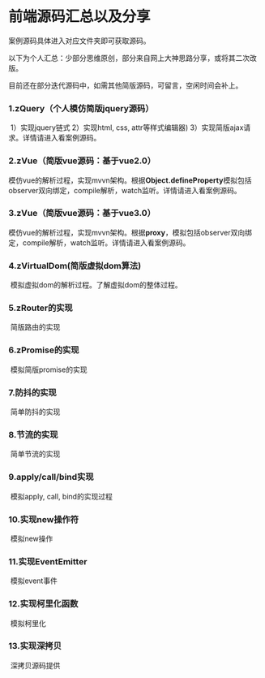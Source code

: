 # 前端源码汇总以及分享

案例源码具体进入对应文件夹即可获取源码。

以下为个人汇总：少部分思维原创，部分来自网上大神思路分享，或将其二次改版。

目前还在部分迭代源码中，如需其他简版源码，可留言，空闲时间会补上。

### 1.zQuery（个人模仿简版jquery源码）

​       1）实现jquery链式 2）实现html, css, attr等样式编辑器)   3）实现简版ajax请求。详情请进入看案例源码。

### 2.zVue（简版vue源码：基于vue2.0）

​    模仿vue的解析过程，实现mvvn架构。根据**Object.defineProperty**模拟包括observer双向绑定，compile解析，watch监听。详情请进入看案例源码。

### 3.zVue（简版vue源码：基于vue3.0）

​      模仿vue的解析过程，实现mvvn架构。根据**proxy**，模拟包括observer双向绑定，compile解析，watch监听。详情请进入看案例源码。

### 4.zVirtualDom(简版虚拟dom算法)

​	模拟虚拟dom的解析过程。了解虚拟dom的整体过程。

### 5.zRouter的实现

​	简版路由的实现

### 6.zPromise的实现

​	模拟简版promise的实现

### 7.防抖的实现

​	简单防抖的实现

### 8.节流的实现

​	简单节流的实现

### 9.apply/call/bind实现

​	模拟apply, call, bind的实现过程

### 10.实现new操作符

​	模拟new操作

### 11.实现EventEmitter

​	模拟event事件

### 12.实现柯里化函数

​	模拟柯里化

### 13.实现深拷贝

​	深拷贝源码提供

